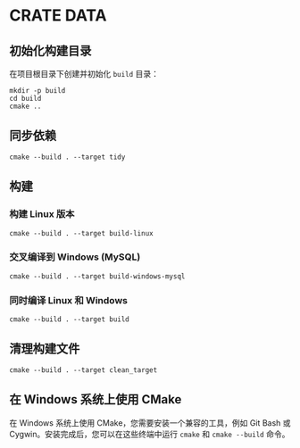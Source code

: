 # CRATE DATA

## 初始化构建目录

在项目根目录下创建并初始化 `build` 目录：

```shell
mkdir -p build
cd build
cmake ..
```

## 同步依赖

```shell
cmake --build . --target tidy
```

## 构建

### 构建 Linux 版本

```shell
cmake --build . --target build-linux
```

### 交叉编译到 Windows (MySQL)

```shell
cmake --build . --target build-windows-mysql
```

### 同时编译 Linux 和 Windows

```shell
cmake --build . --target build
```

## 清理构建文件

```shell
cmake --build . --target clean_target
```

## 在 Windows 系统上使用 CMake

在 Windows 系统上使用 CMake，您需要安装一个兼容的工具，例如 Git Bash 或 Cygwin。安装完成后，您可以在这些终端中运行 `cmake` 和 `cmake --build` 命令。